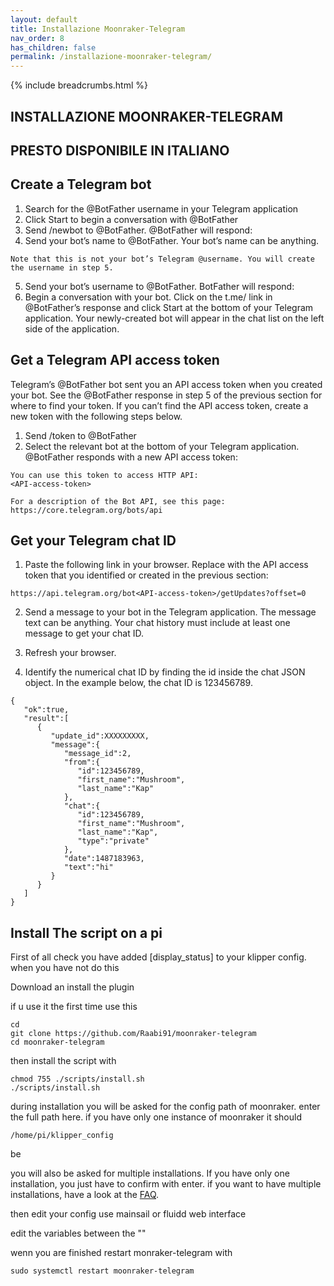 ```yaml
---
layout: default
title: Installazione Moonraker-Telegram
nav_order: 8
has_children: false
permalink: /installazione-moonraker-telegram/
---
```


{% include breadcrumbs.html %}

## INSTALLAZIONE MOONRAKER-TELEGRAM

## PRESTO DISPONIBILE IN ITALIANO

## Create a Telegram bot

1. Search for the @BotFather username in your Telegram application
2. Click Start to begin a conversation with @BotFather
3. Send /newbot to @BotFather. @BotFather will respond:
4. Send your bot’s name to @BotFather. Your bot’s name can be anything.

```
Note that this is not your bot’s Telegram @username. You will create the username in step 5.
```

5. Send your bot’s username to @BotFather. BotFather will respond:
6. Begin a conversation with your bot. Click on the t.me/<bot-username> link in @BotFather’s response and click Start at the bottom of your Telegram application. Your newly-created bot will appear in the chat list on the left side of the application.


## Get a Telegram API access token

Telegram’s @BotFather bot sent you an API access token when you created your bot. See the @BotFather response in step 5 of the previous section for where to find your token. If you can’t find the API access token, create a new token with the following steps below.

1. Send /token to @BotFather
2. Select the relevant bot at the bottom of your Telegram application. @BotFather responds with a new API access token:

```
You can use this token to access HTTP API:
<API-access-token>

For a description of the Bot API, see this page: https://core.telegram.org/bots/api
```

## Get your Telegram chat ID

1. Paste the following link in your browser. Replace <API-access-token> with the API access token that you identified or created in the previous section:

```
https://api.telegram.org/bot<API-access-token>/getUpdates?offset=0
```

2. Send a message to your bot in the Telegram application. The message text can be anything. Your chat history must include at least one message to get your chat ID.
3. Refresh your browser.

4. Identify the numerical chat ID by finding the id inside the chat JSON object. In the example below, the chat ID is 123456789.

```
{  
   "ok":true,
   "result":[  
      {  
         "update_id":XXXXXXXXX,
         "message":{  
            "message_id":2,
            "from":{  
               "id":123456789,
               "first_name":"Mushroom",
               "last_name":"Kap"
            },
            "chat":{  
               "id":123456789,
               "first_name":"Mushroom",
               "last_name":"Kap",
               "type":"private"
            },
            "date":1487183963,
            "text":"hi"
         }
      }
   ]
}
```

## Install The script on a pi

First of all check you have added [display_status] to your klipper config. when you have not do this

Download an install the plugin

if u use it the first time use this

```
cd
git clone https://github.com/Raabi91/moonraker-telegram
cd moonraker-telegram
```

then install the script with

```
chmod 755 ./scripts/install.sh
./scripts/install.sh
```

during installation you will be asked for the config path of moonraker. enter the full path here. if you have only one instance of moonraker it should 

```
/home/pi/klipper_config
```

be

you will also be asked for multiple installations. 
If you have only one installation, you just have to confirm with enter. 
if you want to have multiple installations, have a look at the [FAQ](https://github.com/Raabi91/moonraker-telegram/blob/main/docs/FAQ.md).

then edit your config use mainsail or fluidd web interface

edit the variables between the ""

wenn you are finished restart monraker-telegram with

```
sudo systemctl restart moonraker-telegram
```
